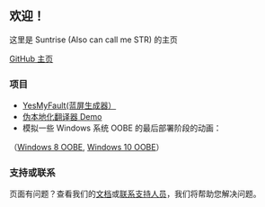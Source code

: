 ## 欢迎！
这里是 Suntrise (Also can call me STR) 的主页

[GitHub 主页](https://github.com/suntrise/suntrise.github.io)

### 项目
* [YesMyFault(蓝屏生成器）](https://suntrise.github.io/YesMyFault.html)
* [伪本地化翻译器 Demo](https://suntrise.github.io/pslo.html)
* 模拟一些 Windows 系统 OOBE 的最后部署阶段的动画：

（[Windows 8 OOBE](https://suntrise.github.io/Win8OOBE.html), 
[Windows 10 OOBE](https://suntrise.github.io/Win8OOBE.html)）

### 支持或联系
页面有问题？查看我们的[文档](https://docs.github.com/categories/github-pages-basics/)或[联系支持人员](https://support.github.com/contact)，我们将帮助您解决问题。

